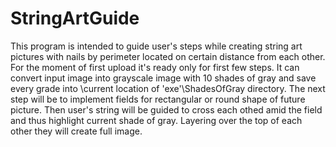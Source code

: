 # StringArtGuide
This program is intended to guide user's steps while creating string art pictures with nails by perimeter located on certain distance from each other. For the moment of first upload it's ready only for first few steps. It can convert input image into grayscale image with 10 shades of gray and save every grade into \current location of 'exe'\ShadesOfGray directory.
The next step will be to implement fields for rectangular or round shape of future picture. Then user's string will be guided to cross each othed amid the field and thus highlight current shade of gray. Layering over the top of each other they will create full image.
